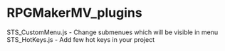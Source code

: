 # RPGMakerMV_plugins

STS_CustomMenu.js - Change submenues which will be visible in menu
STS_HotKeys.js - Add few hot keys in your project
